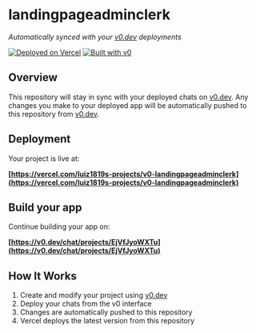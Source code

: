 # landingpageadminclerk

*Automatically synced with your [v0.dev](https://v0.dev) deployments*

[![Deployed on Vercel](https://img.shields.io/badge/Deployed%20on-Vercel-black?style=for-the-badge&logo=vercel)](https://vercel.com/luiz1819s-projects/v0-landingpageadminclerk)
[![Built with v0](https://img.shields.io/badge/Built%20with-v0.dev-black?style=for-the-badge)](https://v0.dev/chat/projects/EjVfJyoWXTu)

## Overview

This repository will stay in sync with your deployed chats on [v0.dev](https://v0.dev).
Any changes you make to your deployed app will be automatically pushed to this repository from [v0.dev](https://v0.dev).

## Deployment

Your project is live at:

**[https://vercel.com/luiz1819s-projects/v0-landingpageadminclerk](https://vercel.com/luiz1819s-projects/v0-landingpageadminclerk)**

## Build your app

Continue building your app on:

**[https://v0.dev/chat/projects/EjVfJyoWXTu](https://v0.dev/chat/projects/EjVfJyoWXTu)**

## How It Works

1. Create and modify your project using [v0.dev](https://v0.dev)
2. Deploy your chats from the v0 interface
3. Changes are automatically pushed to this repository
4. Vercel deploys the latest version from this repository